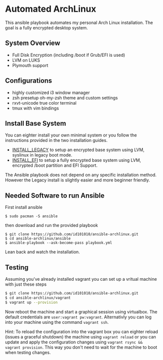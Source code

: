 # Automated ArchLinux

This ansible playbook automates my personal Arch Linux installation. The goal is a fully encrypted desktop system.

## System Overview
* Full Disk Encryption (including /boot if Grub/EFI is used)
* LVM on LUKS
* Plymouth support

## Configurations
* highly customized i3 window manager
* zsh presetup oh-my-zsh theme and custom settings
* rxvt-unicode true color terminal
* tmux with vim bindings

## Install Base System

You can eighter install your own minimal system or you follow the instructions provided in the two installation guides.

* [INSTALL\_LEGACY](https://github.com/id101010/ansible-archlinux/blob/master/doc/INSTALL_LEGACY.md) to setup an encrypted base system using LVM, syslinux in legacy boot mode.
* [INSTALL\_EFI](https://github.com/id101010/ansible-archlinux/blob/master/doc/INSTALL_EFI.md) to setup a fully encrypted base system using LVM, encrypted /boot partition and EFI Support.

The Ansible playbook does not depend on any specific installation method. However the Legacy install is slightly easier and more beginner friendly.

## Needed Software to run Ansible

First install ansible
```
$ sudo pacman -S ansible
```
then download and run the provided playbook

```
$ git clone https://github.com/id101010/ansible-archlinux.git
$ cd ansible-archlinux/ansible
$ ansible-playbook --ask-become-pass playbook.yml
```
Lean back and watch the installation.

## Testing

Assuming you've already installed vagrant you can set up a vritual machine with just these steps

``` bash
$ git clone https://github.com/id101010/ansible-archlinux.git
$ cd ansible-archlinux/vagrant
$ vagrant up --provision
```

Now reboot the machine and start a graphical session using virtualbox. 
The default credentials are `user:vagrant pw:vagrant`. 
Alternativly you can log into your machine using the command `vagrant ssh`.

Hint: To reload the configuration into the vagrant box you can eighter reload
(issues a graceful shutdown) the machine using `vagrant reload` or you can update
and apply the configuration changes using `vagrant rsync && vagrant provision`.
This way you don't need to wait for the machine to boot when testing changes.
